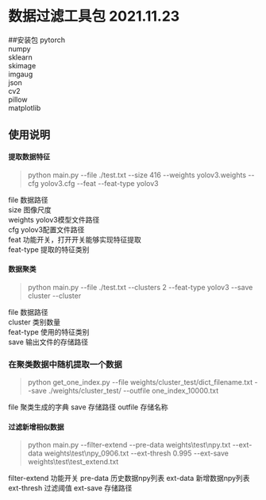 # 数据过滤工具包 2021.11.23
##安装包
pytorch     
numpy   
sklearn     
skimage  
imgaug  
json    
cv2     
pillow  
matplotlib

## 使用说明
#### 提取数据特征  
> python main.py --file ./test.txt --size 416 --weights yolov3.weights --cfg yolov3.cfg --feat --feat-type yolov3

file 数据路径      
size 图像尺度   
weights yolov3模型文件路径    
cfg yolov3配置文件路径    
feat 功能开关，打开开关能够实现特征提取  
feat-type 提取的特征类别

#### 数据聚类
> python main.py --file ./test.txt --clusters 2 --feat-type yolov3 --save cluster --cluster

file 数据路径   
cluster 类别数量    
feat-type 使用的特征类别   
save 输出文件的存储路径  

### 在聚类数据中随机提取一个数据
> python get_one_index.py --file weights/cluster_test/dict_filename.txt --save ./weights/cluster_test/ --outfile one_index_10000.txt

file 聚类生成的字典
save 存储路径
outfile 存储名称

#### 过滤新增相似数据

> python main.py --filter-extend --pre-data weights\test\npy.txt --ext-data weights\test\npy_0906.txt --ext-thresh 0.995 --ext-save weights\test\test_extend.txt

filter-extend 功能开关
pre-data 历史数据npy列表
ext-data 新增数据npy列表
ext-thresh 过滤阈值
ext-save 存储路径